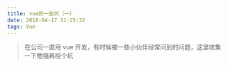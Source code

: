 ```yaml
---
title: vue的一些坑（一）
date: 2018-04-17 11:25:32
tags: Vue
---
```


> 在公司一直用 vue 开发，有时候被一些小伙伴经常问到的问题，这里收集一下勉强再挖个坑
